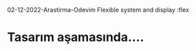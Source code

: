 <p>02-12-2022-Arastirma-Odevim
Flexible system and display :flex</p>



<h1>Tasarım aşamasında....</h1>
